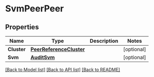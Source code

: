 # SvmPeerPeer

## Properties

Name | Type | Description | Notes
------------ | ------------- | ------------- | -------------
**Cluster** | [**PeerReferenceCluster**](peer_reference_cluster.md) |  | [optional] 
**Svm** | [**AuditSvm**](audit_svm.md) |  | [optional] 

[[Back to Model list]](../README.md#documentation-for-models) [[Back to API list]](../README.md#documentation-for-api-endpoints) [[Back to README]](../README.md)


